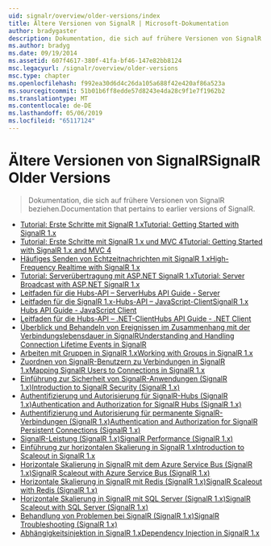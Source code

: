```yaml
---
uid: signalr/overview/older-versions/index
title: Ältere Versionen von SignalR | Microsoft-Dokumentation
author: bradygaster
description: Dokumentation, die sich auf frühere Versionen von SignalR beziehen.
ms.author: bradyg
ms.date: 09/19/2014
ms.assetid: 607f4617-380f-41fa-bf46-147e82bb8124
msc.legacyurl: /signalr/overview/older-versions
msc.type: chapter
ms.openlocfilehash: f992ea30d6d4c26da105a688f42e420af86a523a
ms.sourcegitcommit: 51b01b6ff8edde57d8243e4da28c9f1e7f1962b2
ms.translationtype: MT
ms.contentlocale: de-DE
ms.lasthandoff: 05/06/2019
ms.locfileid: "65117124"
---
```

# <a name="signalr-older-versions"></a><span data-ttu-id="6c97f-103">Ältere Versionen von SignalR</span><span class="sxs-lookup"><span data-stu-id="6c97f-103">SignalR Older Versions</span></span>

> <span data-ttu-id="6c97f-104">Dokumentation, die sich auf frühere Versionen von SignalR beziehen.</span><span class="sxs-lookup"><span data-stu-id="6c97f-104">Documentation that pertains to earlier versions of SignalR.</span></span>

- [<span data-ttu-id="6c97f-105">Tutorial: Erste Schritte mit SignalR 1.x</span><span class="sxs-lookup"><span data-stu-id="6c97f-105">Tutorial: Getting Started with SignalR 1.x</span></span>](tutorial-getting-started-with-signalr.md)
- [<span data-ttu-id="6c97f-106">Tutorial: Erste Schritte mit SignalR 1.x und MVC 4</span><span class="sxs-lookup"><span data-stu-id="6c97f-106">Tutorial: Getting Started with SignalR 1.x and MVC 4</span></span>](tutorial-getting-started-with-signalr-and-mvc-4.md)
- [<span data-ttu-id="6c97f-107">Häufiges Senden von Echtzeitnachrichten mit SignalR 1.x</span><span class="sxs-lookup"><span data-stu-id="6c97f-107">High-Frequency Realtime with SignalR 1.x</span></span>](tutorial-high-frequency-realtime-with-signalr.md)
- [<span data-ttu-id="6c97f-108">Tutorial: Serverübertragung mit ASP.NET SignalR 1.x</span><span class="sxs-lookup"><span data-stu-id="6c97f-108">Tutorial: Server Broadcast with ASP.NET SignalR 1.x</span></span>](tutorial-server-broadcast-with-aspnet-signalr.md)
- [<span data-ttu-id="6c97f-109">Leitfaden für die Hubs-API – Server</span><span class="sxs-lookup"><span data-stu-id="6c97f-109">Hubs API Guide - Server</span></span>](signalr-1x-hubs-api-guide-server.md)
- [<span data-ttu-id="6c97f-110">Leitfaden für die SignalR 1.x-Hubs-API – JavaScript-Client</span><span class="sxs-lookup"><span data-stu-id="6c97f-110">SignalR 1.x Hubs API Guide - JavaScript Client</span></span>](signalr-1x-hubs-api-guide-javascript-client.md)
- [<span data-ttu-id="6c97f-111">Leitfaden für die Hubs-API – .NET-Client</span><span class="sxs-lookup"><span data-stu-id="6c97f-111">Hubs API Guide - .NET Client</span></span>](signalr-1x-hubs-api-guide-net-client.md)
- [<span data-ttu-id="6c97f-112">Überblick und Behandeln von Ereignissen im Zusammenhang mit der Verbindungslebensdauer in SignalR</span><span class="sxs-lookup"><span data-stu-id="6c97f-112">Understanding and Handling Connection Lifetime Events in SignalR</span></span>](handling-connection-lifetime-events.md)
- [<span data-ttu-id="6c97f-113">Arbeiten mit Gruppen in SignalR 1.x</span><span class="sxs-lookup"><span data-stu-id="6c97f-113">Working with Groups in SignalR 1.x</span></span>](working-with-groups.md)
- [<span data-ttu-id="6c97f-114">Zuordnen von SignalR-Benutzern zu Verbindungen in SignalR 1.x</span><span class="sxs-lookup"><span data-stu-id="6c97f-114">Mapping SignalR Users to Connections in SignalR 1.x</span></span>](mapping-users-to-connections.md)
- [<span data-ttu-id="6c97f-115">Einführung zur Sicherheit von SignalR-Anwendungen (SignalR 1.x)</span><span class="sxs-lookup"><span data-stu-id="6c97f-115">Introduction to SignalR Security (SignalR 1.x)</span></span>](introduction-to-security.md)
- [<span data-ttu-id="6c97f-116">Authentifizierung und Autorisierung für SignalR-Hubs (SignalR 1.x)</span><span class="sxs-lookup"><span data-stu-id="6c97f-116">Authentication and Authorization for SignalR Hubs (SignalR 1.x)</span></span>](hub-authorization.md)
- [<span data-ttu-id="6c97f-117">Authentifizierung und Autorisierung für permanente SignalR-Verbindungen (SignalR 1.x)</span><span class="sxs-lookup"><span data-stu-id="6c97f-117">Authentication and Authorization for SignalR Persistent Connections (SignalR 1.x)</span></span>](persistent-connection-authorization.md)
- [<span data-ttu-id="6c97f-118">SignalR-Leistung (SignalR 1.x)</span><span class="sxs-lookup"><span data-stu-id="6c97f-118">SignalR Performance (SignalR 1.x)</span></span>](signalr-performance.md)
- [<span data-ttu-id="6c97f-119">Einführung zur horizontalen Skalierung in SignalR 1.x</span><span class="sxs-lookup"><span data-stu-id="6c97f-119">Introduction to Scaleout in SignalR 1.x</span></span>](scaleout-in-signalr.md)
- [<span data-ttu-id="6c97f-120">Horizontale Skalierung in SignalR mit dem Azure Service Bus (SignalR 1.x)</span><span class="sxs-lookup"><span data-stu-id="6c97f-120">SignalR Scaleout with Azure Service Bus (SignalR 1.x)</span></span>](scaleout-with-windows-azure-service-bus.md)
- [<span data-ttu-id="6c97f-121">Horizontale Skalierung in SignalR mit Redis (SignalR 1.x)</span><span class="sxs-lookup"><span data-stu-id="6c97f-121">SignalR Scaleout with Redis (SignalR 1.x)</span></span>](scaleout-with-redis.md)
- [<span data-ttu-id="6c97f-122">Horizontale Skalierung in SignalR mit SQL Server (SignalR 1.x)</span><span class="sxs-lookup"><span data-stu-id="6c97f-122">SignalR Scaleout with SQL Server (SignalR 1.x)</span></span>](scaleout-with-sql-server.md)
- [<span data-ttu-id="6c97f-123">Behandlung von Problemen bei SignalR (SignalR 1.x)</span><span class="sxs-lookup"><span data-stu-id="6c97f-123">SignalR Troubleshooting (SignalR 1.x)</span></span>](troubleshooting.md)
- [<span data-ttu-id="6c97f-124">Abhängigkeitsinjektion in SignalR 1.x</span><span class="sxs-lookup"><span data-stu-id="6c97f-124">Dependency Injection in SignalR 1.x</span></span>](dependency-injection.md)
